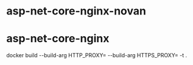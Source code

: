 # asp-net-core-nginx-novan
# asp-net-core-nginx
docker build --build-arg HTTP_PROXY=<proxy URL> --build-arg HTTPS_PROXY=<proxy URL> -t <application name> .

